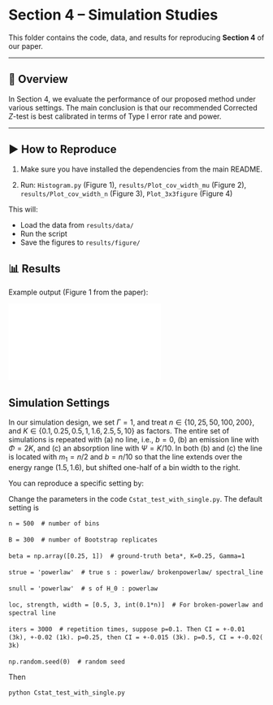 
# Section 4 – Simulation Studies

This folder contains the code, data, and results for reproducing **Section 4** of our paper.

---

## 📄 Overview
In Section 4, we evaluate the performance of our proposed method under various settings.
The main conclusion is that our recommended Corrected $Z$-test is best calibrated in terms of Type I error rate and power.

---

## ▶️ How to Reproduce
1. Make sure you have installed the dependencies from the main README.
   
2. Run: `Histogram.py` (Figure 1), `results/Plot_cov_width_mu` (Figure 2), `results/Plot_cov_width_n` (Figure 3), `Plot_3x3figure` (Figure 4)

This will:
- Load the data from `results/data/`
- Run the script
- Save the figures to `results/figure/`

## 📊 Results
Example output (Figure 1 from the paper):

![Figure1](results/figure/Histogram.pdf)


## Simulation Settings

In our simulation design, we set $\Gamma= 1$, and treat $n\in \lbrace 10, 25, 50, 100, 200 \rbrace$, and $K\in \lbrace0.1, 0.25, 0.5, 1, 1.6, 2.5, 5,10 \rbrace$ as factors. The entire set of simulations is repeated with (a) no line, i.e., $b=0$, (b) an emission line with $\Phi = 2K$, and (c) an absorption line with $\Psi = K/10$. In both (b) and (c) the line is located with $m_1=n/2$ and $b=n/10$ so that the line extends over the energy range $(1.5, 1.6)$, but shifted one-half of a bin width to the right.

You can reproduce a specific setting by:

Change the parameters in the code `Cstat_test_with_single.py`. The default setting is 


    n = 500  # number of bins
    
    B = 300  # number of Bootstrap replicates
    
    beta = np.array([0.25, 1])  # ground-truth beta*, K=0.25, Gamma=1
    
    strue = 'powerlaw'  # true s : powerlaw/ brokenpowerlaw/ spectral_line
    
    snull = 'powerlaw'  # s of H_0 : powerlaw
    
    loc, strength, width = [0.5, 3, int(0.1*n)]  # For broken-powerlaw and spectral line
    
    iters = 3000  # repetition times, suppose p=0.1. Then CI = +-0.01 (3k), +-0.02 (1k). p=0.25, then CI = +-0.015 (3k). p=0.5, CI = +-0.02( 3k)
    
    np.random.seed(0)  # random seed
    


Then
```bash
python Cstat_test_with_single.py
